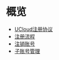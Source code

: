 # 概览


* [UCloud注册协议](/register/register_agreement)
* [注册流程](/register/register_flow)
* [注销账号](/register/account_cancellation)
* [子账号管理](/register/subaccount)











    
   
   
    
        
